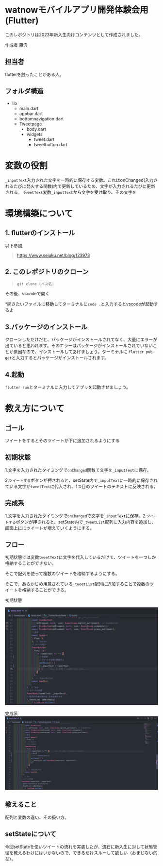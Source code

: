 # watnowモバイルアプリ開発体験会用(Flutter)

このレポジトリは2023年新入生向けコンテンツとして作成されました。

作成者 藤沢

## 担当者

flutterを触ったことがある人。

## フォルダ構造

- lib
  - main.dart
  - appbar.dart
  - bottomnavigation.dart
  - Tweetpage
    - body.dart
    - widgets
      - tweet.dart
      - tweetbutton.dart

# 変数の役割

`_inputText`入力された文字を一時的に保存する変数。これはonChanged(入力されるたびに発火する関数)内で更新しているため、文字が入力されるたびに更新される。
`tweetText`変数`_inputText`から文字を受け取り、その文字を

# 環境構築について

## 1. flutterのインストール

以下参照

> https://www.sejuku.net/blog/123973

## 2. このレポジトリのクローン

> `git clone (パス名)`

その後、vscodeで開く

\*開きたいファイルに移動してターミナルに`code .`と入力するとvscodeが起動するよ

## 3.パッケージのインストール

クローンしただけだと、パッケージがインストールされてなく、大量にエラーが出ていると思われます。そのエラーはパッケージがインストールされていないことが原因なので、インストールしてあげましょう。ターミナルに `flutter pub get`と入力するとパッケージがインストールされます。

## 4.起動

`flutter run`とターミナルに入力してアプリを起動させましょう。

# 教え方について

## ゴール

ツイートをするとそのツイートが下に追加されるようにする

## 初期状態

1.文字を入力されたタイミングで`onChanged`関数で文字を`_inputText`に保存。

2.`ツイートする`ボタンが押されると、setState内で`_inputText`に一時的に保存されている文字が`tweetText`に代入され、1つ目のツイートのテキストに反映される。

## 完成系

1.文字を入力されたタイミングで`onChanged`で文字を`_inputText`に保存。2.`ツイートする`ボタンが押されると、setState内で`_tweetList`配列に入力内容を追加し、画面上ににツイートが増えていくようにする。

## フロー

初期状態では変数`tweetText`に文字を代入しているだけで、ツイートを一つしか格納することができない。

そこで配列を使って複数のツイートを格納するようにする。

そこで、あらかじめ用意されている`_tweetList`配列に追加することで複数のツイートを格納することができる。

初期状態

![](assets/初期状態.png)

完成系
![](assets/完成系.png)

## 教えること

配列と変数の違い、その扱い方。

## setStateについて

今回setStateを使いツイートの流れを実装したが、流石に新入生に対して状態管理を教えるわけにはいかないので、できるだけスルーして欲しい（おまじない的な）。
